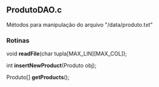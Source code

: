 ## ProdutoDAO.c
Métodos para manipulação do arquivo "/data/produto.txt"

### Rotinas
void **readFile**(char tupla[MAX_LIN][MAX_COL]);

int **insertNewProduct**(Produto obj);

Produto[] **getProducts**();
